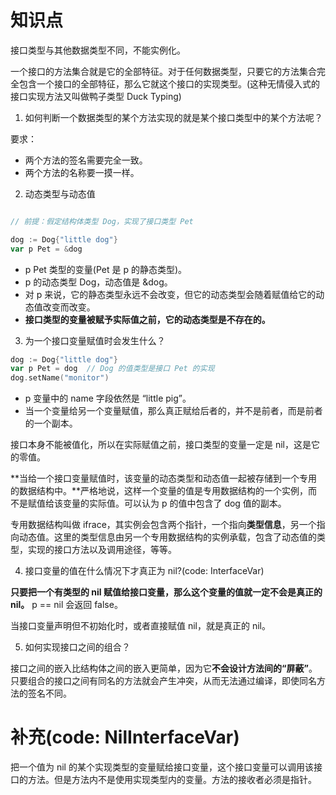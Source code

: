 # 知识点

接口类型与其他数据类型不同，不能实例化。

一个接口的方法集合就是它的全部特征。对于任何数据类型，只要它的方法集合完全包含一个接口的全部特征，那么它就这个接口的实现类型。(这种无情侵入式的接口实现方法又叫做鸭子类型 Duck Typing)

1. 如何判断一个数据类型的某个方法实现的就是某个接口类型中的某个方法呢？

要求：
- 两个方法的签名需要完全一致。
- 两个方法的名称要一摸一样。

2. 动态类型与动态值

```go

// 前提：假定结构体类型 Dog，实现了接口类型 Pet

dog := Dog{"little dog"}
var p Pet = &dog
```
- p Pet 类型的变量(Pet 是 p 的静态类型)。
- p 的动态类型 Dog，动态值是 &dog。
- 对 p 来说，它的静态类型永远不会改变，但它的动态类型会随着赋值给它的动态值改变而改变。
- **接口类型的变量被赋予实际值之前，它的动态类型是不存在的。**

3. 为一个接口变量赋值时会发生什么？

```go
dog := Dog{"little dog"}
var p Pet = dog  // Dog 的值类型是接口 Pet 的实现
dog.setName("monitor")
```
- p 变量中的 name 字段依然是 “little pig”。
- 当一个变量给另一个变量赋值，那么真正赋给后者的，并不是前者，而是前者的一个副本。

接口本身不能被值化，所以在实际赋值之前，接口类型的变量一定是 nil，这是它的零值。

**当给一个接口变量赋值时，该变量的动态类型和动态值一起被存储到一个专用的数据结构中。**严格地说，这样一个变量的值是专用数据结构的一个实例，而不是赋值给该变量的实际值。可以认为 p 的值中包含了 dog 值的副本。

专用数据结构叫做 ifrace，其实例会包含两个指针，一个指向**类型信息**，另一个指向动态值。这里的类型信息由另一个专用数据结构的实例承载，包含了动态值的类型，实现的接口方法以及调用途径，等等。

4. 接口变量的值在什么情况下才真正为 nil?(code: InterfaceVar)

**只要把一个有类型的 nil 赋值给接口变量，那么这个变量的值就一定不会是真正的 nil。** p == nil 会返回 false。

当接口变量声明但不初始化时，或者直接赋值 nil，就是真正的 nil。

5. 如何实现接口之间的组合？

接口之间的嵌入比结构体之间的嵌入更简单，因为它**不会设计方法间的“屏蔽”**。只要组合的接口之间有同名的方法就会产生冲突，从而无法通过编译，即使同名方法的签名不同。

# 补充(code: NilInterfaceVar)

把一个值为 nil 的某个实现类型的变量赋给接口变量，这个接口变量可以调用该接口的方法。但是方法内不是使用实现类型内的变量。方法的接收者必须是指针。